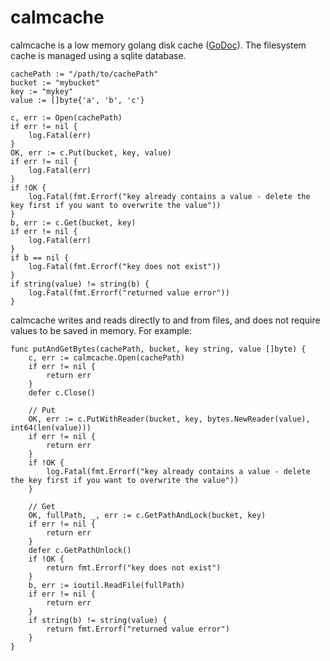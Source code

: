 # calmcache
calmcache is a low memory golang disk cache ([GoDoc](https://godoc.org/github.com/imclaren/calmcache)).  The filesystem cache is managed using a sqlite database.

```
cachePath := "/path/to/cachePath"
bucket := "mybucket"
key := "mykey"
value := []byte{'a', 'b', 'c'}

c, err := Open(cachePath)
if err != nil {
	log.Fatal(err)
}
OK, err := c.Put(bucket, key, value)
if err != nil {
	log.Fatal(err)
}
if !OK {
	log.Fatal(fmt.Errorf("key already contains a value - delete the key first if you want to overwrite the value"))
}
b, err := c.Get(bucket, key)
if err != nil {
	log.Fatal(err)
}
if b == nil {
	log.Fatal(fmt.Errorf("key does not exist"))
}
if string(value) != string(b) {
	log.Fatal(fmt.Errorf("returned value error"))
}
```

calmcache writes and reads directly to and from files, and does not require values to be saved in memory.  For example:

```
func putAndGetBytes(cachePath, bucket, key string, value []byte) {
	c, err := calmcache.Open(cachePath)
	if err != nil {
		return err
	}
	defer c.Close()

	// Put
	OK, err := c.PutWithReader(bucket, key, bytes.NewReader(value), int64(len(value)))
	if err != nil {
		return err
	}
	if !OK {
		log.Fatal(fmt.Errorf("key already contains a value - delete the key first if you want to overwrite the value"))
	}

	// Get
	OK, fullPath, _, err := c.GetPathAndLock(bucket, key) 
	if err != nil {
		return err
	}
	defer c.GetPathUnlock()
	if !OK {
		return fmt.Errorf("key does not exist")
	}
	b, err := ioutil.ReadFile(fullPath)
	if err != nil {
		return err
	}
	if string(b) != string(value) {
		return fmt.Errorf("returned value error")
	}
}
```
